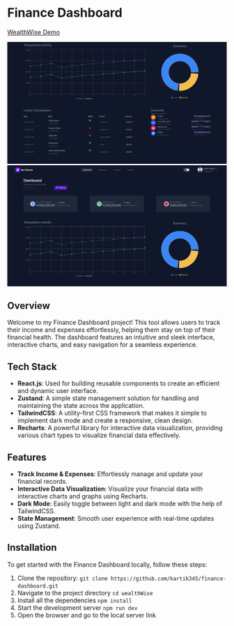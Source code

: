 # Finance Dashboard

[WealthWise Demo](./demo.mov)

![Photo](./demo1.png)
![Photo](./demo2.png)
## Overview
Welcome to my Finance Dashboard project! This tool allows users to track their income and expenses effortlessly, helping them stay on top of their financial health. The dashboard features an intuitive and sleek interface, interactive charts, and easy navigation for a seamless experience.

## Tech Stack
- **React.js**: Used for building reusable components to create an efficient and dynamic user interface.
- **Zustand**: A simple state management solution for handling and maintaining the state across the application.
- **TailwindCSS**: A utility-first CSS framework that makes it simple to implement dark mode and create a responsive, clean design.
- **Recharts**: A powerful library for interactive data visualization, providing various chart types to visualize financial data effectively.

## Features
- **Track Income & Expenses**: Effortlessly manage and update your financial records.
- **Interactive Data Visualization**: Visualize your financial data with interactive charts and graphs using Recharts.
- **Dark Mode**: Easily toggle between light and dark mode with the help of TailwindCSS.
- **State Management**: Smooth user experience with real-time updates using Zustand.

## Installation
To get started with the Finance Dashboard locally, follow these steps:

1. Clone the repository:
   ```git clone https://github.com/kartik345/finance-dashboard.git```
2. Navigate to the project directory
   ```cd wealthWise```
3. Install all the dependencies
   ```npm install```
4. Start the development server
   ```npm run dev```
5. Open the browser and go to the local server link
   

